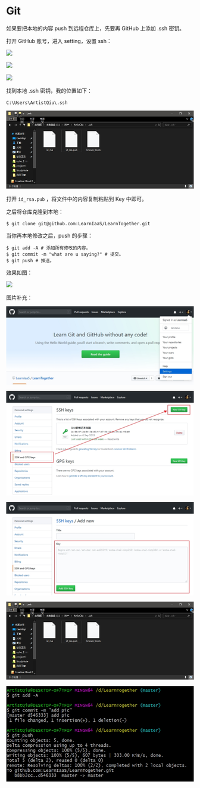 # Git

如果要把本地的内容 push 到远程仓库上，先要再 GitHub 上添加 .ssh 密钥。

打开 GitHub 账号，进入 setting，设置 ssh：

![](\img\002.jpg)

![](\img\003.jpg)

![](\img\001.jpg)

找到本地 .ssh 密钥，我的位置如下：

```
C:\Users\ArtistQiu\.ssh
```

![.ssh文件位置](https://github.com/LearnIaaS/LearnTogether/blob/master/Notes/Programes%20Skill/img/001.jpg)

打开 `id_rsa.pub` ，将文件中的内容复制粘贴到 Key 中即可。

之后将仓库克隆到本地：

```shell
$ git clone git@github.com:LearnIaaS/LearnTogether.git
```

当你再本地修改之后，push 的步骤：

```shell
$ git add -A # 添加所有修改的内容。
$ git commit -m "what are u saying?" # 提交。
$ git push # 推送。
```

效果如图：

![](\img\005.jpg)

图片补充：

![](https://github.com/LearnIaaS/LearnTogether/blob/master/Notes/Programes%20Skill/img/002.jpg)

![](https://github.com/LearnIaaS/LearnTogether/blob/master/Notes/Programes%20Skill/img/003.jpg)

![](https://github.com/LearnIaaS/LearnTogether/blob/master/Notes/Programes%20Skill/img/004.jpg)

![](https://github.com/LearnIaaS/LearnTogether/blob/master/Notes/Programes%20Skill/img/001.jpg)

![](https://github.com/LearnIaaS/LearnTogether/blob/master/Notes/Programes%20Skill/img/005.jpg)